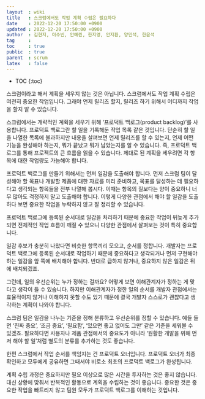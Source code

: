 ```yaml
---
layout  : wiki
title   : 스크럼에서도 작업 계획 수립은 필요하다
date    : 2022-12-20 17:50:00 +0900
updated : 2022-12-20 17:50:00 +0900
author  : 김현지, 이수빈, 안예린, 한지영, 안지환, 양민석, 한윤석
tag     : 
toc     : true
public  : true
parent  : scrum
latex   : false
---
```

* TOC
{:toc}

스크럼이라고 해서 계획을 세우지 않는 것은 아닙니다. 스크럼에서도 작업 계획 수립은 여전히 중요한 작업입니다. 그래야 언제 릴리즈 할지, 릴리즈 하기 위해서 어디까지 작업을 할지 알 수 있습니다.

스크럼에서는 개략적인 계획을 세우기 위해 ‘프로덕트 백로그(product backlog)’를 사용합니다. 프로덕트 백로그란 할 일을 기록해둔 작업 목록 같은 것입니다. 단순히 할 일을 나열한 목록에 불과하지만 내용을 살펴보면 언제 릴리즈를 할 수 있는지, 언제 어떤 기능을 완성해야 하는지, 뭐가 끝났고 뭐가 남았는지를 알 수 있습니다. 즉, 프로덕트 백로그를 통해 프로젝트의 큰 흐름을 읽을 수 있습니다. 제대로 된 계획을 세우려면 각 항목에 대한 작업량도 가늠해야 합니다.

프로덕트 백로그를 만들기 위해서는 먼저 일감을 도출해야 합니다. 먼저 스크럼 팀이 달성해야 할 목표나 개발할 제품에 대한 자료를 미리 준비하고, 목표를 달성하는 데 필요하다고 생각되는 항목들을 전부 나열해 봅시다. 이때는 항목의 질보다는 양이 중요하니 너무 많아도 걱정하지 말고 도출해야 합니다. 이렇게 다양한 관점에서 해야 할 일감을 도출하다 보면 중요한 작업을 누락하지 않고 잘 정리할 수 있습니다.

프로덕트 백로그에 등록된 순서대로 일감을 처리하기 때문에 중요한 작업이 뒤늦게 추가되면 전체적인 작업 흐름이 깨질 수 있으니 다양한 관점에서 살펴보는 것이 특히 중요합니다.

일감 후보가 충분히 나왔다면 비슷한 항목끼리 모으고, 순서를 정합니다. 개발자는 프로덕트 백로그에 등록된 순서대로 작업하기 때문에 중요하다고 생각되거나 먼저 구현해야 하는 일감을 앞 쪽에 배치해야 합니다. 반대로 급하지 않거나, 중요하지 않은 일감은 뒤에 배치되겠죠.

그런데, 일의 우선순위는 누가 정하는 걸까요? 어떻게 보면 이해관계자가 정하는 게 맞다고 생각이 들 수 있습니다. 하지만 이해관계자가 정한 일의 순서를 개발자 관점에서는 효율적이지 않거나 이해하지 못할 수도 있기 때문에 결국 개발자 스스로가 괜찮다고 생각하는 계획이 나와야 합니다. 

스크럼 팀은 일감을 나누는 기준을 정해 분류하고 우선순위를 정할 수 있습니다. 예들 들면 ‘진짜 중요’, ‘조금 중요’, ‘필요함’, ‘있으면 좋고 없어도 그만’ 같은 기준을 세워볼 수 있겠죠. 필요하다면 사용자나 제품 관점에서의 중요도가 아니라 ‘원활한 개발을 위해 먼저 해야 할 일’처럼 별도의 분류를 추가하는 것도 좋습니다.

한편 스크럼에서 작업 순서를 책임지는 건 프로덕트 오너입니다. 프로덕트 오너가 최종 확인하고 모두에게 공유하면 그때서야 비로소 최초의 프로덕트 백로그가 완성됩니다.

계획 수립 과정은 중요하지만 필요 이상으로 많은 시간을 투자하는 것은 좋지
않습니다. 대신 상황에 맞춰서 반복적인 활동으로 계획을 수립하는 것이 좋습니다.
중요한 것은 중요한 작업을 빠트리지 않고 팀원 모두가 프로덕트 백로그를 이해하는
것입니다.
